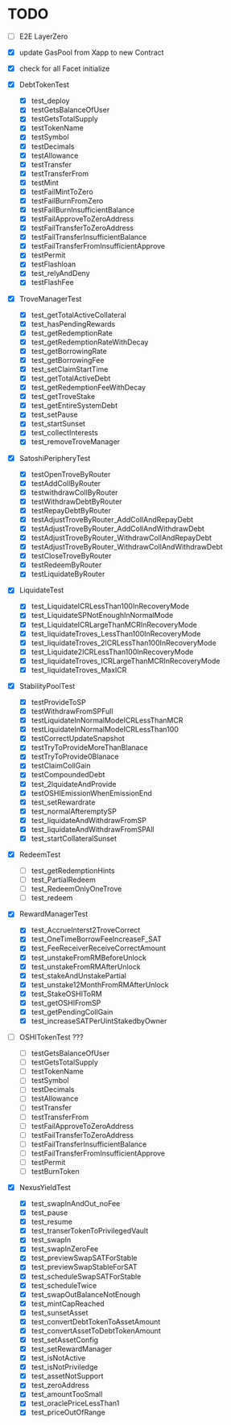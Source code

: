 # TODO

- [ ] E2E LayerZero
- [x] update GasPool from Xapp to new Contract
- [x] check for all Facet initialize

- [x] DebtTokenTest
  - [x] test_deploy
  - [x] testGetsBalanceOfUser
  - [x] testGetsTotalSupply
  - [x] testTokenName
  - [x] testSymbol
  - [x] testDecimals
  - [x] testAllowance
  - [x] testTransfer
  - [x] testTransferFrom
  - [x] testMint
  - [x] testFailMintToZero
  - [x] testFailBurnFromZero
  - [x] testFailBurnInsufficientBalance
  - [x] testFailApproveToZeroAddress
  - [x] testFailTransferToZeroAddress
  - [x] testFailTransferInsufficientBalance
  - [x] testFailTransferFromInsufficientApprove
  - [x] testPermit
  - [x] testFlashloan
  - [x] test_relyAndDeny
  - [x] testFlashFee

- [x] TroveManagerTest
  - [x] test_getTotalActiveCollateral
  - [x] test_hasPendingRewards
  - [x] test_getRedemptionRate
  - [x] test_getRedemptionRateWithDecay
  - [x] test_getBorrowingRate
  - [x] test_getBorrowingFee
  - [x] test_setClaimStartTime
  - [x] test_getTotalActiveDebt
  - [x] test_getRedemptionFeeWithDecay
  - [x] test_getTroveStake
  - [x] test_getEntireSystemDebt
  - [x] test_setPause
  - [x] test_startSunset
  - [x] test_collectInterests
  - [x] test_removeTroveManager

- [x] SatoshiPeripheryTest
  - [x] testOpenTroveByRouter
  - [x] testAddCollByRouter
  - [x] testwithdrawCollByRouter
  - [x] testWithdrawDebtByRouter
  - [x] testRepayDebtByRouter
  - [x] testAdjustTroveByRouter_AddCollAndRepayDebt
  - [x] testAdjustTroveByRouter_AddCollAndWithdrawDebt
  - [x] testAdjustTroveByRouter_WithdrawCollAndRepayDebt
  - [x] testAdjustTroveByRouter_WithdrawCollAndWithdrawDebt
  - [x] testCloseTroveByRouter
  - [x] testRedeemByRouter
  - [x] testLiquidateByRouter

- [x] LiquidateTest
  - [x] test_LiquidateICRLessThan100InRecoveryMode
  - [x] test_LiquidateSPNotEnoughInNormalMode
  - [x] test_LiquidateICRLargeThanMCRInRecoveryMode
  - [x] test_liquidateTroves_LessThan100InRecoveryMode
  - [x] test_liquidateTroves_2ICRLessThan100InRecoveryMode
  - [x] test_Liquidate2ICRLessThan100InRecoveryMode
  - [x] test_liquidateTroves_ICRLargeThanMCRInRecoveryMode
  - [x] test_liquidateTroves_MaxICR

- [x] StabilityPoolTest
  - [x] testProvideToSP
  - [x] testWithdrawFromSPFull
  - [x] testLiquidateInNormalModeICRLessThanMCR
  - [x] testLiquidateInNormalModeICRLessThan100
  - [x] testCorrectUpdateSnapshot
  - [x] testTryToProvideMoreThanBlanace
  - [x] testTryToProvide0Blanace
  - [x] testClaimCollGain
  - [x] testCompoundedDebt
  - [x] test_2lquidateAndProvide
  - [x] testOSHIEmissionWhenEmissionEnd
  - [x] test_setRewardrate
  - [x] test_normalAfteremptySP
  - [x] test_liquidateAndWithdrawFromSP
  - [x] test_liquidateAndWithdrawFromSPAll
  - [x] test_startCollateralSunset

- [x] RedeemTest
  - [ ] test_getRedemptionHints
  - [ ] test_PartialRedeem
  - [ ] test_RedeemOnlyOneTrove
  - [ ] test_redeem

- [x] RewardManagerTest
  - [x] test_AccrueInterst2TroveCorrect
  - [x] test_OneTimeBorrowFeeIncreaseF_SAT
  - [x] test_FeeReceiverReceiveCorrectAmount
  - [x] test_unstakeFromRMBeforeUnlock
  - [x] test_unstakeFromRMAfterUnlock
  - [x] test_stakeAndUnstakePartial
  - [x] test_unstake12MonthFromRMAfterUnlock
  - [x] test_StakeOSHIToRM
  - [x] test_getOSHIFromSP
  - [x] test_getPendingCollGain
  - [x] test_increaseSATPerUintStakedbyOwner

- [ ] OSHITokenTest ???
  - [ ] testGetsBalanceOfUser
  - [ ] testGetsTotalSupply
  - [ ] testTokenName
  - [ ] testSymbol
  - [ ] testDecimals
  - [ ] testAllowance
  - [ ] testTransfer
  - [ ] testTransferFrom
  - [ ] testFailApproveToZeroAddress
  - [ ] testFailTransferToZeroAddress
  - [ ] testFailTransferInsufficientBalance
  - [ ] testFailTransferFromInsufficientApprove
  - [ ] testPermit
  - [ ] testBurnToken

- [x] NexusYieldTest
  - [x] test_swapInAndOut_noFee
  - [x] test_pause
  - [x] test_resume
  - [x] test_transerTokenToPrivilegedVault
  - [x] test_swapIn
  - [x] test_swapInZeroFee
  - [x] test_previewSwapSATForStable
  - [x] test_previewSwapStableForSAT
  - [x] test_scheduleSwapSATForStable
  - [x] test_scheduleTwice
  - [x] test_swapOutBalanceNotEnough
  - [x] test_mintCapReached
  - [x] test_sunsetAsset
  - [x] test_convertDebtTokenToAssetAmount
  - [x] test_convertAssetToDebtTokenAmount
  - [x] test_setAssetConfig
  - [x] test_setRewardManager
  - [x] test_isNotActive
  - [x] test_isNotPriviledge
  - [x] test_assetNotSupport
  - [x] test_zeroAddress
  - [x] test_amountTooSmall
  - [x] test_oraclePriceLessThan1
  - [x] test_priceOutOfRange